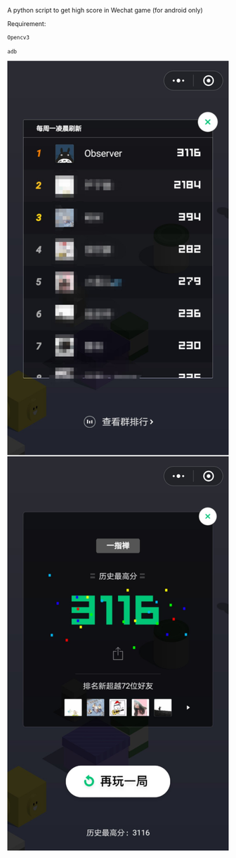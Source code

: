 A python script to get high score in Wechat game (for android only)

Requirement:

    Opencv3
    
    adb

![image](https://github.com/WangZesen/Wechat-Jump-Game/blob/master/sample1.jpg)
![image](https://github.com/WangZesen/Wechat-Jump-Game/blob/master/sample2.jpg)
